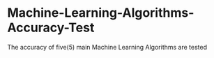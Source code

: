 # Machine-Learning-Algorithms-Accuracy-Test
The accuracy of five(5) main Machine Learning Algorithms are tested
